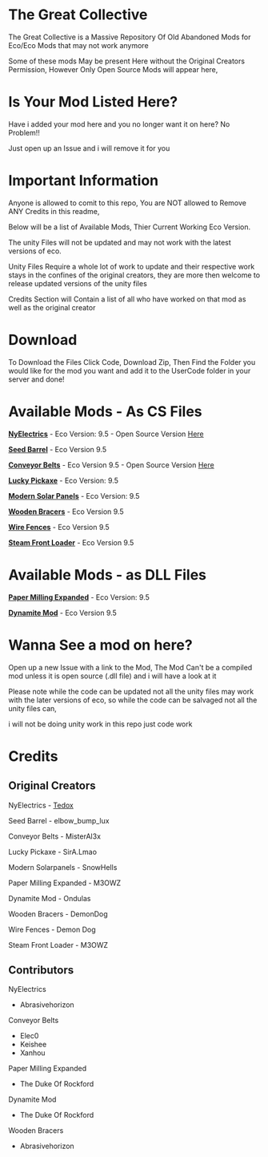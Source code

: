 # The Great Collective
The Great Collective is a Massive Repository Of Old Abandoned Mods for Eco/Eco Mods that may not work anymore

Some of these mods May be present Here without the Original Creators Permission, However Only Open Source Mods will appear here, 

# Is Your Mod Listed Here?

Have i added your mod here and you no longer want it on here? No Problem!! 

Just open up an Issue and i will remove it for you

# Important Information
Anyone is allowed to comit to this repo, You are NOT allowed to Remove ANY Credits in this readme, 

Below will be a list of Available Mods, Thier Current Working Eco Version.

The unity Files will not be updated and may not work with the latest versions of eco.

Unity Files Require a whole lot of work to update and their respective work stays in the confines of the original creators, they are more then welcome to release updated versions of the unity files 

Credits Section will Contain a list of all who have worked on that mod as well as the original creator

# Download

To Download the Files Click Code, Download Zip, Then Find the Folder you would like for the mod you want and add it to the UserCode folder in your server and done!

# Available Mods - As CS Files

[**NyElectrics**](https://github.com/TheKye/TheGreatCollective/tree/main/TheGreatCollective/NyElectrics) - Eco Version: 9.5 - Open Source Version [Here](https://github.com/tedoxdev/NyElectrics)

[**Seed Barrel**](https://github.com/TheKye/TheGreatCollective/tree/main/TheGreatCollective/SeedBarrel) - Eco Version 9.5

[**Conveyor Belts**](https://github.com/TheKye/TheGreatCollective/tree/main/TheGreatCollective/ConveyorBelts) - Eco Version 9.5 - Open Source Version [Here](https://github.com/Elec0/eco-mods/tree/main/ConveyorBeltUpdate)

[**Lucky Pickaxe**](https://github.com/TheKye/TheGreatCollective/tree/main/TheGreatCollective/LuckPickaxe) - Eco Version: 9.5

[**Modern Solar Panels**](https://github.com/TheKye/TheGreatCollective/tree/main/TheGreatCollective/ModernSolarPanels) - Eco Version: 9.5

[**Wooden Bracers**](https://github.com/TheKye/TheGreatCollective/tree/main/TheGreatCollective/WoodenBracers) - Eco Version 9.5

[**Wire Fences**](https://github.com/TheKye/TheGreatCollective/tree/main/TheGreatCollective/WireFences) - Eco Version 9.5

[**Steam Front Loader**](https://github.com/TheKye/TheGreatCollective/tree/main/TheGreatCollective/SteamFrontLoader) - Eco Version 9.5

# Available Mods - as DLL Files

[**Paper Milling Expanded**](https://github.com/TheKye/TheGreatCollective/tree/main/TheGreatCollective-BuiltProjects/Paper%20Milling%20Expanded) - Eco Version: 9.5

[**Dynamite Mod**](https://github.com/TheKye/TheGreatCollective/tree/main/TheGreatCollective-BuiltProjects/Dynamite) - Eco Version 9.5


# Wanna See a mod on here?

Open up a new Issue with a link to the Mod, The Mod Can't be a compiled mod unless it is open source (.dll file) and i will have a look at it

Please note while the code can be updated not all the unity files may work with the later versions of eco, so while the code can be salvaged not all the unity files can,

i will not be doing unity work in this repo just code work

# Credits

## Original Creators
NyElectrics - [Tedox](https://eco-mods.tedox.dev/)

Seed Barrel - elbow_bump_lux

Conveyor Belts - MisterAl3x

Lucky Pickaxe - SirA.Lmao

Modern Solarpanels - SnowHells

Paper Milling Expanded - M3OWZ

Dynamite Mod - Ondulas

Wooden Bracers - DemonDog

Wire Fences - Demon Dog

Steam Front Loader - M3OWZ

## Contributors
NyElectrics 
- Abrasivehorizon

Conveyor Belts 
- Elec0
- Keishee
- Xanhou

Paper Milling Expanded
- The Duke Of Rockford

Dynamite Mod
- The Duke Of Rockford

Wooden Bracers
- Abrasivehorizon
